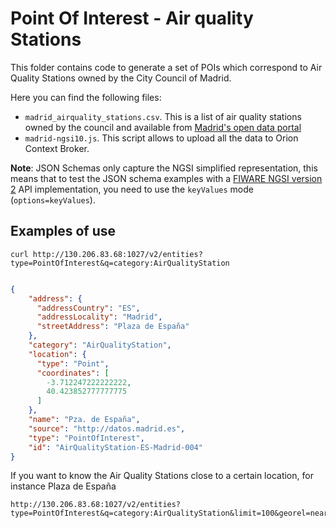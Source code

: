 # Point Of Interest - Air quality Stations

This folder contains code to generate a set of POIs which correspond to Air Quality Stations owned by the City Council of Madrid. 

Here you can find the following files:

* `madrid_airquality_stations.csv`. This is a list of air quality stations owned by the council and available from
[Madrid's open data portal](http://datos.madrid.gob) 
* `madrid-ngsi10.js`. This script allows to upload all the data to Orion Context Broker. 

**Note**: JSON Schemas only capture the NGSI simplified representation, this means that to test the JSON schema examples with
a [FIWARE NGSI version 2](http://fiware.github.io/specifications/ngsiv2/stable) API implementation, you need to use the `keyValues`
mode (`options=keyValues`).

## Examples of use

```
curl http://130.206.83.68:1027/v2/entities?type=PointOfInterest&q=category:AirQualityStation
```

```json

{
    "address": {
      "addressCountry": "ES",
      "addressLocality": "Madrid",
      "streetAddress": "Plaza de España"
    },
    "category": "AirQualityStation",
    "location": {
      "type": "Point",
      "coordinates": [
        -3.712247222222222,
        40.423852777777775
      ]
    },
    "name": "Pza. de España",
    "source": "http://datos.madrid.es",
    "type": "PointOfInterest",
    "id": "AirQualityStation-ES-Madrid-004"
}

```
  
If you want to know the Air Quality Stations close to a certain location, for instance Plaza de España
  
```
http://130.206.83.68:1027/v2/entities?type=PointOfInterest&q=category:AirQualityStation&limit=100&georel=near;maxDistance=2000&coords=40.42,-3.71
```